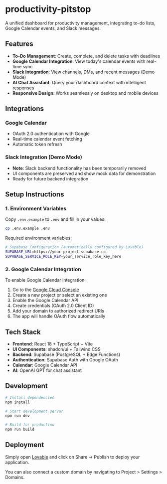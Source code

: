 # productivity-pitstop

A unified dashboard for productivity management, integrating to-do lists, Google Calendar events, and Slack messages.

## Features

- **To-Do Management**: Create, complete, and delete tasks with deadlines
- **Google Calendar Integration**: View today's calendar events with real-time sync
- **Slack Integration**: View channels, DMs, and recent messages (Demo Mode)
- **AI Chat Assistant**: Query your dashboard context with intelligent responses
- **Responsive Design**: Works seamlessly on desktop and mobile devices

## Integrations

### Google Calendar
- OAuth 2.0 authentication with Google
- Real-time calendar event fetching
- Automatic token refresh

### Slack Integration (Demo Mode)
- **Note**: Slack backend functionality has been temporarily removed
- UI components are preserved and show mock data for demonstration
- Ready for future backend integration

## Setup Instructions

### 1. Environment Variables

Copy `.env.example` to `.env` and fill in your values:

```bash
cp .env.example .env
```

Required environment variables:

```bash
# Supabase Configuration (automatically configured by Lovable)
SUPABASE_URL=https://your-project.supabase.co
SUPABASE_SERVICE_ROLE_KEY=your_service_role_key_here
```

### 2. Google Calendar Integration

To enable Google Calendar integration:

1. Go to the [Google Cloud Console](https://console.cloud.google.com/)
2. Create a new project or select an existing one
3. Enable the Google Calendar API
4. Create credentials (OAuth 2.0 Client ID)
5. Add your domain to authorized redirect URIs
6. The app will handle OAuth flow automatically

## Tech Stack

- **Frontend**: React 18 + TypeScript + Vite
- **UI Components**: shadcn/ui + Tailwind CSS
- **Backend**: Supabase (PostgreSQL + Edge Functions)
- **Authentication**: Supabase Auth with Google OAuth
- **Calendar**: Google Calendar API
- **AI**: OpenAI GPT for chat assistant

## Development

```bash
# Install dependencies
npm install

# Start development server
npm run dev

# Build for production
npm run build
```

## Deployment

Simply open [Lovable](https://lovable.dev/projects/f742c546-3ea7-4473-b7a1-2f544aa819f4) and click on Share → Publish to deploy your application.

You can also connect a custom domain by navigating to Project > Settings > Domains.